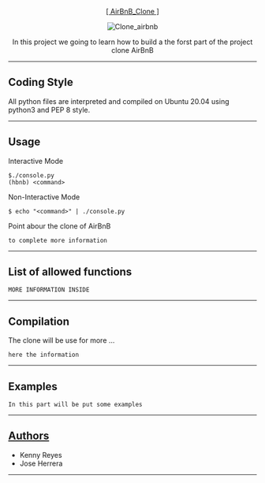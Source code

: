 <p align="center">
   <a href="https://github.com/KennyReyesS/AirBnB_clone">[ AirBnB_Clone ]</a>
</p>

<p align = "center">
   <img src="https://i.ibb.co/YNcJjqS/Clone-airbnb.jpg" alt="Clone_airbnb" border="0">
</p>

<p align="center">
        In this project we going to learn how to build a the forst part of the project clone AirBnB
</p>

---

Coding Style
-----------
All python files are interpreted and compiled on Ubuntu 20.04 using python3 and PEP 8 style.


---

Usage
-----------
Interactive Mode

```
$./console.py
(hbnb) <command>
```

Non-Interactive Mode

```
$ echo "<command>" | ./console.py
```



<p>Point abour the clone of AirBnB</p>

```
to complete more information
```
---
List of allowed functions
-----------

```
MORE INFORMATION INSIDE
```

---
Compilation
------------

The clone will be use for more ...

```
here the information
```

---
Examples
-----------
```
In this part will be put some examples
```

---
## [Authors](https://github.com/KennyReyesS/AirBnB_clone/blob/main/AUTHORS)

<ul>
        <li>Kenny Reyes</li>
        <li>Jose Herrera</li>
</ul>

-------

